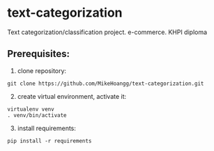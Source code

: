 # text-categorization
Text categorization/classification project. e-commerce. KHPI diploma

## Prerequisites:
1. clone repository:
```
git clone https://github.com/MikeHoangg/text-categorization.git
```
2. create virtual environment, activate it:
```
virtualenv venv
. venv/bin/activate
```
3. install requirements:
```
pip install -r requirements
```
